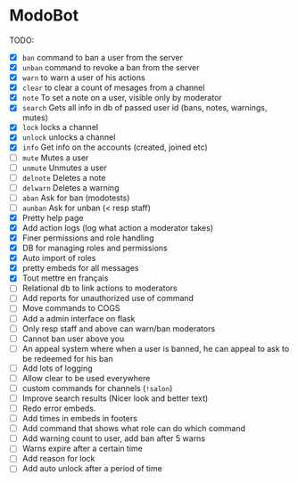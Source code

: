 # ModoBot

TODO:

- [x] `ban` command to ban a user from the server
- [x] `unban` command to revoke a ban from the server
- [x] `warn` to warn a user of his actions
- [x] `clear` to clear a count of mesages from a channel
- [x] `note` To set a note on a user, visible only by moderator
- [x] `search` Gets all info in db of passed user id (bans, notes, warnings, mutes)
- [x] `lock` locks a channel
- [x] `unlock` unlocks a channel
- [x] `info` Get info on the accounts (created, joined etc)
- [ ] `mute` Mutes a user
- [ ] `unmute` Unmutes a user
- [ ] `delnote` Deletes a note
- [ ] `delwarn` Deletes a warning
- [ ] `aban` Ask for ban (modotests)
- [ ] `aunban` Ask for unban (< resp staff)
- [x] Pretty help page
- [x] Add action logs (log what action a moderator takes)
- [x] Finer permissions and role handling
- [x] DB for managing roles and permissions
- [x] Auto import of roles
- [x] pretty embeds for all messages
- [x] Tout mettre en français
- [ ] Relational db to link actions to moderators
- [ ] Add reports for unauthorized use of command
- [ ] Move commands to COGS
- [ ] Add a admin interface on flask
- [ ] Only resp staff and above can warn/ban moderators
- [ ] Cannot ban user above you
- [ ] An appeal system where when a user is banned, he can appeal to ask to be redeemed for his ban
- [ ] Add lots of logging
- [ ] Allow clear to be used everywhere
- [ ] custom commands for channels (`!salon`)
- [ ] Improve search results (Nicer look and better text)
- [ ] Redo error embeds.
- [ ] Add times in embeds in footers
- [ ] Add command that shows what role can do which command
- [ ] Add warning count to user, add ban after 5 warns
- [ ] Warns expire after a certain time
- [ ] Add reason for lock
- [ ] Add auto unlock after a period of time
